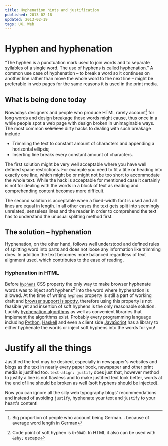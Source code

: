 ```yaml
---
title: Hyphenation hints and justification
published: 2013-02-18
updated: 2013-02-19
tags: UX, Web
---
```


# Hyphen and hyphenation

<q cite="https://en.wikipedia.org/wiki/Hyphen">The hyphen is a punctuation mark
used to join words and to separate syllables of a single word. The use of
hyphens is called hyphenation.</q> A common use case of hyphenation – to break
a word so it continues on another line rather than move the whole word to the
next line – might be preferable in web pages for the same reasons it is used
in the print media.

## What is being done today

Nowadays designers and people who produce HTML rarely account[^germans]
for long words and design breakage those words might cause, thus once in a
while people spot a web page with design broken in unimaginable ways. The
most common ~~solutions~~ dirty hacks to dealing with such breakage include

* Trimming the text to constant amount of characters and appending a
  horizontal ellipsis;
* Inserting line breaks every constant amount of characters.

The first solution might be very well acceptable where you have well defined
space restrictions. For example you need to fit a title or heading into
exactly one line, which might be or might not be too short to accommodate the
whole text. While the hack is acceptable for mentioned case it certainly is
not for dealing with the words in a block of text as reading and
comprehending content becomes more difficult.

The second solution is acceptable when a fixed-width font is used and all lines
are equal in length. In all other cases the text gets split into seemingly
unrelated, senseless lines and the reader in order to comprehend the text has
to understand the unusual splitting method first.

[^germans]: Big proportion of people who account being German… because of
            average word length in German

## The solution – hyphenation

Hyphenation, on the other hand, follows well understood and defined rules of
splitting word into parts and does not loose any information like trimming
does. In addition the text becomes more balanced regardless of text
alignment used, which contributes to the ease of reading.

### Hyphenation in HTML

Before [`hyphens`][hyphens-css] CSS property the only way to make browser
hyphenate words was to inject soft hyphens[^soft-hyphen] into the word where
hyphenation is allowed. At the time of writing `hyphens` property is still a
part of working draft and
[browser support is spotty][hyphens-support], therefore using this property is
not feasible yet and insertion of soft hyphens is the only reasonable solution. Luckily
[hyphenation algorithms][hyphen-algorithms] as well as convenient libraries
that implement the algorithms exist. Probably every programming language
including [Python][python-hyphen], [Haskell][haskell-hyphen] and even a client
side [JavaScript][js-hyphen] has a library to either hyphenate the words or
inject soft hyphens into the words for you!

[^soft-hyphen]: Code point of soft hyphen is `U+00AD`. In HTML it also can be
                used with `&shy;` escape

[hyphens-css]: http://www.w3.org/TR/css3-text/#hyphens0
[hyphens-support]: https://developer.mozilla.org/en-US/docs/CSS/hyphens#Browser_compatibility
[hyphen-algorithms]: https://en.wikipedia.org/wiki/Hyphenation_algorithm
[python-hyphen]: http://pypi.python.org/pypi?%3Aaction=search&term=hyphen
[haskell-hyphen]: http://www.haskell.org/hoogle/?hoogle=hyphen
[js-hyphen]: https://code.google.com/p/hyphenator/

# Justify all the things

Justified the text may be desired, especially in newspaper's websites and
blogs as the text in nearly every paper book, newspaper and other print media
is justified too. `text-align: justify` does just that, however method to
justify a line is not flawless and to make justified text look better, words
at the end of line should be broken as well (soft hyphens should be
injected).

Now you can ignore all the silly web typography blogs' recommendations and
instead of avoiding `justify`, hyphenate your text and `justify` to your
heart's content!
